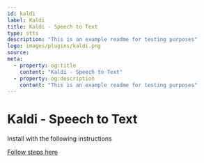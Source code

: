 ```yaml
---
id: kaldi
label: Kaldi
title: Kaldi - Speech to Text
type: stts
description: "This is an example readme for testing purposes"
logo: images/plugins/kaldi.png
source:
meta:
  - property: og:title
    content: "Kaldi - Speech to Text"
  - property: og:description
    content: "This is an example readme for testing purposes"
---
```


# Kaldi - Speech to Text

<PluginLogo/>

Install with the following instructions

[Follow steps here](http://kaldi-asr.org/doc/)


<EditPageLink/>
